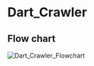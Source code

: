 # Dart_Crawler


## Flow chart
![Dart_Crawler_Flowchart](https://user-images.githubusercontent.com/13309017/69496210-058ad000-0f13-11ea-8e0c-27f2e8833864.png)
